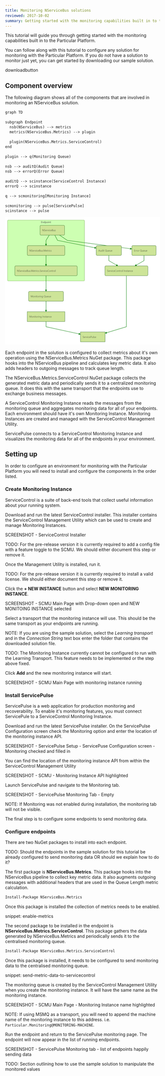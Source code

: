 ```yaml
---
title: Monitoring NServiceBus solutions
reviewed: 2017-10-02
summary: Getting started with the monitoring capabilities built in to the Particular Platform.
---
```


This tutorial will guide you through getting started with the monitoring capabilities built in to the Particular Platform.

You can follow along with this tutorial to configure any solution for monitoring with the Particular Platform. If you do not have a solution to monitor just yet, you can get started by downloading our sample solution.

downloadbutton


## Component overview

The following diagram shows all of the components that are involved in monitoring an NServiceBus solution.

```mermaid
graph TD

subgraph Endpoint
  nsb(NServiceBus) --> metrics
  metrics(NServiceBus.Metrics) --> plugin

  plugin(NServiceBus.Metrics.ServiceControl)
end

plugin --> q(Monitoring Queue)

nsb --> auditQ(Audit Queue)
nsb --> errorQ(Error Queue)

auditQ --> scinstance(ServiceControl Instance)
errorQ --> scinstance

q --> scmonitoring[Monitoring Instance]

scmonitoring --> pulse[ServicePulse]
scinstance --> pulse
```

![the above renders like this](component-overview.png)

Each endpoint in the solution is configured to collect metrics about it's own operation using the NServiceBus.Metrics NuGet package. This package hooks into the NServiceBus pipeline and calculates key metric data. It also adds headers to outgoing messages to track queue length.

The NServiceBus.Metrics.ServiceControl NuGet package collects the generated metric data and periodically sends it to a centralized monitoring queue. It does this with the same transport that the endpoints use to exchange business messages.

A ServiceControl Monitoring Instance reads the messages from the monitoring queue and aggregates monitoring data for all of your endpoints. Each environment should have it's own Monitoring Instance. Monitoring Instances are created and managed with the ServiceControl Management Utility. 

ServicePulse connects to a ServiceControl Monitoring Instance and visualizes the monitoring data for all of the endpoints in your environment.


## Setting up

In order to configure an environment for monitoring with the Particular Platform you will need to install and configure the components in the order listed.


### Create Monitoring Instance

ServiceControl is a suite of back-end tools that collect useful information about your running system.

Download and run the latest ServiceControl installer. This installer contains the ServiceControl Management Utility which can be used to create and manage Monitoring Instances. 

SCREENSHOT - ServiceControl Installer

TODO: For the pre-release version it is currently required to add a config file with a feature toggle to the SCMU. We should either document this step or remove it.

Once the Management Utility is installed, run it.

TODO: For the pre-release version it is currently required to install a valid license. We should either document this step or remove it.

Click the **+ NEW INSTANCE** button and select **NEW MONITORING INSTANCE**.

SCREENSHOT - SCMU Main Page with Drop-down open and NEW MONITOING INSTANCE selected

Select a transport that the monitoring instance will use. This should be the same transport as your endpoints are running.

NOTE: If you are using the sample solution, select the _Learning transport_ and in the _Connection String_ text box enter the folder that contains  the downloaded solution file.

TODO: The Monitoring Instance currently cannot be configured to run with the Learning Transport. This feature needs to be implemented or the step above fixed.

Click **Add** and the new monitoring instance will start.

SCREENSHOT - SCMU Main Page with monitoring instance running


### Install ServicePulse

ServicePulse is a web application for production monitoring and recoverability. To enable it's monitoring features, you must connect ServicePule to a ServiceControl Monitoring Instance.

Download and run the latest ServicePulse installer. On the ServicePulse Configuration screen check the Monitoring option and enter the location of the monitoring instance API.

SCREENSHOT - ServicePulse Setup - ServicePuse Configuration screen - Monitoring checked and filled in

You can find the location of the monitoring instance API from within the ServiceControl Management Utility

SCREENSHOT - SCMU - Monitoring Instance API highlighted

Launch ServicePulse and navigate to the Monitoring tab.

SCREENSHOT - ServicePulse Monitoring Tab - Empty

NOTE: If Monitoring was not enabled during installation, the monitoring tab will not be visible.

The final step is to configure some endpoints to send monitoring data.


### Configure endpoints

There are two NuGet packages to install into each endpoint. 

TODO: Should the endpoints in the sample solution for this tutorial be already configured to send monitoring data OR should we explain how to do it?

The first package is **NServiceBus.Metrics**. This package hooks into the NServiceBus pipeline to collect key metric data. It also augments outgoing messages with additional headers that are used in the Queue Length metric calculation.

```ps
Install-Package NServiceBus.Metrics
```

Once this package is installed the collection of metrics needs to be enabled.

snippet: enable-metrics

The second package to be installed in the endpoint is **NServiceBus.Metrics.ServiceControl**. This package gathers the data generated by NServiceBus.Metrics and periodically sends it to the centralised monitoring queue.

```ps
Install-Package NServiceBus.Metrics.ServiceControl
```

Once this package is installed, it needs to be configured to send monitoring data to the centralised monitoring queue. 

snippet: send-metric-data-to-servicecontrol

The monitoring queue is created by the ServiceControl Management Utility when you create the monitoring instance. It will have the same name as the monitoring instance.

SCREENSHOT - SCMU Main Page - Monitoring Instance name highlighted

NOTE: If using MSMQ as a transport, you will need to append the machine name of the monitoring instance to this address. i.e. `Particular.Monitoring@MONITORING-MACHINE`.

Run the endpoint and return to the ServicePulse monitoring page. The endpoint will now appear in the list of running endpoints.

SCREENSHOT - ServicePulse Monitoring tab - list of endpoints happily sending data

TODO: Section outlining how to use the sample solution to manipulate the monitored values